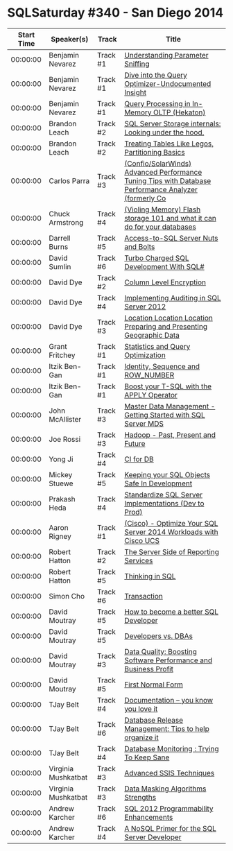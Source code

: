 # SQLSaturday #340 - San Diego 2014
Start Time|Speaker(s)|Track|Title
---|---|---|---
00:00:00|Benjamin Nevarez|Track #1|[Understanding Parameter Sniffing](10374.md)
00:00:00|Benjamin Nevarez|Track #1|[Dive into the Query Optimizer-Undocumented Insight](10375.md)
00:00:00|Benjamin Nevarez|Track #1|[Query Processing in In-Memory OLTP (Hekaton)](10376.md)
00:00:00|Brandon Leach|Track #2|[SQL Server Storage internals: Looking under the hood.](10693.md)
00:00:00|Brandon Leach|Track #2|[Treating Tables Like Legos, Partitioning Basics](10694.md)
00:00:00|Carlos  Parra|Track #3|[(Confio/SolarWinds) Advanced Performance Tuning Tips with Database Performance Analyzer (formerly Co](11213.md)
00:00:00|Chuck Armstrong|Track #4|[(Violing Memory) Flash storage 101 and what it can do for your databases](11225.md)
00:00:00|Darrell Burns|Track #5|[Access-to-SQL Server Nuts and Bolts](12186.md)
00:00:00|David Sumlin|Track #6|[Turbo Charged SQL Development With SQL#](12809.md)
00:00:00|David Dye|Track #2|[Column Level Encryption](13201.md)
00:00:00|David Dye|Track #4|[Implementing Auditing in SQL Server 2012 ](13202.md)
00:00:00|David Dye|Track #3|[Location Location Location Preparing and Presenting Geographic Data ](13203.md)
00:00:00|Grant Fritchey|Track #1|[Statistics and Query Optimization](14796.md)
00:00:00|Itzik Ben-Gan|Track #1|[Identity, Sequence and ROW_NUMBER](15447.md)
00:00:00|Itzik Ben-Gan|Track #1|[Boost your T-SQL with the APPLY Operator](15448.md)
00:00:00|John McAllister|Track #3|[Master Data Management - Getting Started with SQL Server MDS](17302.md)
00:00:00|Joe Rossi|Track #3|[Hadoop - Past, Present and Future](17609.md)
00:00:00|Yong Ji|Track #4|[CI for DB](18869.md)
00:00:00|Mickey Stuewe|Track #5|[Keeping your SQL Objects Safe In Development](20407.md)
00:00:00|Prakash Heda|Track #4|[Standardize SQL Server Implementations (Dev to Prod)](22285.md)
00:00:00|Aaron Rigney|Track #1|[(Cisco) - Optimize Your SQL Server 2014 Workloads with Cisco UCS](23027.md)
00:00:00|Robert Hatton|Track #2|[The Server Side of Reporting Services](23169.md)
00:00:00|Robert Hatton|Track #5|[Thinking in SQL](23232.md)
00:00:00|Simon Cho|Track #6|[Transaction](24444.md)
00:00:00|David Moutray|Track #5|[How to become a better SQL Developer](24861.md)
00:00:00|David Moutray|Track #5|[Developers vs. DBAs](24862.md)
00:00:00|David Moutray|Track #3|[Data Quality:  Boosting Software Performance and Business Profit](24863.md)
00:00:00|David Moutray|Track #5|[First Normal Form](24864.md)
00:00:00|TJay Belt|Track #4|[Documentation – you know you love it](26916.md)
00:00:00|TJay Belt|Track #6|[Database Release Management: Tips to help organize it](26917.md)
00:00:00|TJay Belt|Track #4|[Database Monitoring : Trying To Keep Sane](26918.md)
00:00:00|Virginia Mushkatbat|Track #3|[Advanced SSIS Techniques](27461.md)
00:00:00|Virginia Mushkatbat|Track #3|[Data Masking Algorithms Strengths](27462.md)
00:00:00|Andrew Karcher|Track #6|[SQL 2012 Programmability Enhancements](9148.md)
00:00:00|Andrew Karcher|Track #4|[A NoSQL Primer for the SQL Server Developer](9149.md)
